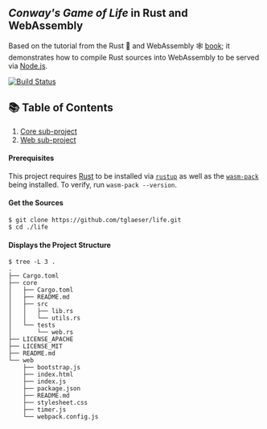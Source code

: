 ## _Conway's Game of Life_ in Rust and WebAssembly
[rust-book]:https://doc.rust-lang.org/stable/book/
[rustwasm-book]:https://rustwasm.github.io/docs/book/
[rustup]:https://github.com/rust-lang/rustup/
[wasm-pack]:https://rustwasm.github.io/
[nodejs]:https://nodejs.org/
Based on the tutorial from the Rust 🦀 and WebAssembly 🕸 [book][rustwasm-book]; it demonstrates how to compile Rust sources
into WebAssembly to be served via [Node.js][nodejs].

[![Build Status](https://travis-ci.org/tglaeser/life.svg?branch=master)](https://travis-ci.org/tglaeser/life)

## 📚 Table of Contents
1. [Core sub-project](./core/README.md)
1. [Web sub-project](./web/README.md)

#### Prerequisites
This project requires [Rust][rust-book] to be installed via [`rustup`][rustup] as well as the [`wasm-pack`][wasm-pack] being
installed. To verify, run `wasm-pack --version`.

#### Get the Sources
```
$ git clone https://github.com/tglaeser/life.git
$ cd ./life
```
#### Displays the Project Structure
```
$ tree -L 3 .
.
├── Cargo.toml
├── core
│   ├── Cargo.toml
│   ├── README.md
│   ├── src
│   │   ├── lib.rs
│   │   └── utils.rs
│   └── tests
│       └── web.rs
├── LICENSE_APACHE
├── LICENSE_MIT
├── README.md
└── web
    ├── bootstrap.js
    ├── index.html
    ├── index.js
    ├── package.json
    ├── README.md
    ├── stylesheet.css
    ├── timer.js
    └── webpack.config.js
```
